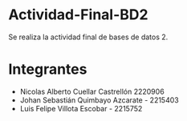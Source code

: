 # Actividad-Final-BD2

Se realiza la actividad final de bases de datos 2.

# Integrantes

- Nicolas Alberto Cuellar Castrellón 2220906
- Johan Sebastián Quimbayo Azcarate - 2215403
- Luis Felipe Villota Escobar - 2215752
